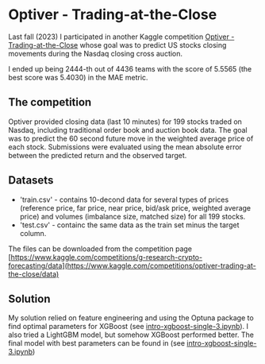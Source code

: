 # Optiver - Trading-at-the-Close
Last fall (2023) I participated in another Kaggle competition [Optiver - Trading-at-the-Close](https://www.kaggle.com/competitions/optiver-trading-at-the-close) whose goal was to predict US stocks closing movements during the Nasdaq closing cross auction.

I ended up being 2444-th out of 4436 teams with the score of 5.5565 (the best score was 5.4030) in the MAE metric.

## The competition
Optiver provided closing data (last 10 minutes) for 199 stocks traded on Nasdaq, including traditional order book and auction book data. The goal was to predict the 60 second future move in the weighted average price of each stock. Submissions were evaluated using the mean absolute error between the predicted return and the observed target.

## Datasets
 - 'train.csv' - contains 10-decond data for several types of prices (reference price, far price, near price, bid/ask price, weighted average price) and volumes (imbalance size, matched size) for all 199 stocks.
 -  'test.csv' - containс the same data as the train set minus the target column.

The files can be downloaded from the competition page [https://www.kaggle.com/competitions/g-research-crypto-forecasting/data](https://www.kaggle.com/competitions/optiver-trading-at-the-close/data)

## Solution
My solution relied on feature engineering and using the Optuna package to find optimal parameters for XGBoost (see [intro-xgboost-single-3.ipynb](intro-xgboost-single-3.ipynb)). I also tried
a LightGBM model, but somehow XGBoost performed better. The final model with best parameters can be found in (see [intro-xgboost-single-3.ipynb](intro-xgboost-single-3.ipynb))
